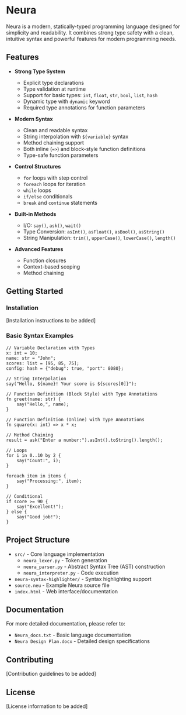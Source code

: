 # Neura

Neura is a modern, statically-typed programming language designed for simplicity and readability. It combines strong type safety with a clean, intuitive syntax and powerful features for modern programming needs.

## Features

- **Strong Type System**
  - Explicit type declarations
  - Type validation at runtime
  - Support for basic types: `int`, `float`, `str`, `bool`, `list`, `hash`
  - Dynamic type with `dynamic` keyword
  - Required type annotations for function parameters

- **Modern Syntax**
  - Clean and readable syntax
  - String interpolation with `${variable}` syntax
  - Method chaining support
  - Both inline (`=>`) and block-style function definitions
  - Type-safe function parameters

- **Control Structures**
  - `for` loops with step control
  - `foreach` loops for iteration
  - `while` loops
  - `if/else` conditionals
  - `break` and `continue` statements

- **Built-in Methods**
  - I/O: `say()`, `ask()`, `wait()`
  - Type Conversion: `asInt()`, `asFloat()`, `asBool()`, `asString()`
  - String Manipulation: `trim()`, `upperCase()`, `lowerCase()`, `length()`

- **Advanced Features**
  - Function closures
  - Context-based scoping
  - Method chaining

## Getting Started

### Installation

[Installation instructions to be added]

### Basic Syntax Examples

```neura
// Variable Declaration with Types
x: int = 10;
name: str = "John";
scores: list = [95, 85, 75];
config: hash = {"debug": true, "port": 8080};

// String Interpolation
say("Hello, ${name}! Your score is ${scores[0]}");

// Function Definition (Block Style) with Type Annotations
fn greet(name: str) {
    say("Hello,", name);
}

// Function Definition (Inline) with Type Annotations
fn square(x: int) => x * x;

// Method Chaining
result = ask("Enter a number:").asInt().toString().length();

// Loops
for i in 0..10 by 2 {
    say("Count:", i);
}

foreach item in items {
    say("Processing:", item);
}

// Conditional
if score >= 90 {
    say("Excellent!");
} else {
    say("Good job!");
}
```

## Project Structure

- `src/` - Core language implementation
  - `neura_lexer.py` - Token generation
  - `neura_parser.py` - Abstract Syntax Tree (AST) construction
  - `neura_interpreter.py` - Code execution
- `neura-syntax-highlighter/` - Syntax highlighting support
- `source.neu` - Example Neura source file
- `index.html` - Web interface/documentation

## Documentation

For more detailed documentation, please refer to:
- `Neura_docs.txt` - Basic language documentation
- `Neura Design Plan.docx` - Detailed design specifications

## Contributing

[Contribution guidelines to be added]

## License

[License information to be added]